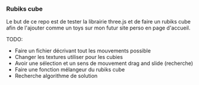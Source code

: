 ### Rubiks cube

Le but de ce repo est de tester la librairie three.js et de faire un rubiks cube afin de l'ajouter comme un toys sur mon futur site perso en page d'accueil.

TODO:
- Faire un fichier décrivant tout les mouvements possible
- Changer les textures utiliser pour les cubies
- Avoir une sélection et un sens de mouvement drag and slide (recherche)
- Faire une fonction mélangeur du rubiks cube
- Recherche algorithme de solution